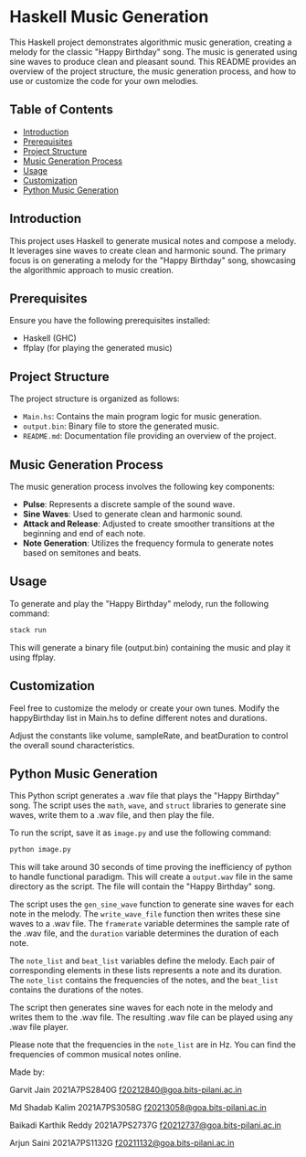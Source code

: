 # Haskell Music Generation

This Haskell project demonstrates algorithmic music generation, creating a melody for the classic "Happy Birthday" song. The music is generated using sine waves to produce clean and pleasant sound. This README provides an overview of the project structure, the music generation process, and how to use or customize the code for your own melodies.

## Table of Contents

- [Introduction](#introduction)
- [Prerequisites](#prerequisites)
- [Project Structure](#project-structure)
- [Music Generation Process](#music-generation-process)
- [Usage](#usage)
- [Customization](#customization)
- [Python Music Generation](#python-music-generation)

## Introduction

This project uses Haskell to generate musical notes and compose a melody. It leverages sine waves to create clean and harmonic sound. The primary focus is on generating a melody for the "Happy Birthday" song, showcasing the algorithmic approach to music creation.

## Prerequisites

Ensure you have the following prerequisites installed:

- Haskell (GHC)
- ffplay (for playing the generated music)

## Project Structure

The project structure is organized as follows:

- `Main.hs`: Contains the main program logic for music generation.
- `output.bin`: Binary file to store the generated music.
- `README.md`: Documentation file providing an overview of the project.

## Music Generation Process

The music generation process involves the following key components:

- **Pulse**: Represents a discrete sample of the sound wave.
- **Sine Waves**: Used to generate clean and harmonic sound.
- **Attack and Release**: Adjusted to create smoother transitions at the beginning and end of each note.
- **Note Generation**: Utilizes the frequency formula to generate notes based on semitones and beats.

## Usage

To generate and play the "Happy Birthday" melody, run the following command:

```bash
stack run
```

This will generate a binary file (output.bin) containing the music and play it using ffplay.

## Customization

Feel free to customize the melody or create your own tunes. Modify the happyBirthday list in Main.hs to define different notes and durations.

Adjust the constants like volume, sampleRate, and beatDuration to control the overall sound characteristics.

## Python Music Generation

This Python script generates a .wav file that plays the "Happy Birthday" song. The script uses the `math`, `wave`, and `struct` libraries to generate sine waves, write them to a .wav file, and then play the file.

To run the script, save it as `image.py` and use the following command:

```bash
python image.py
```

This will take around 30 seconds of time proving the inefficiency of python to handle functional paradigm. This will create a `output.wav` file in the same directory as the script. The file will contain the "Happy Birthday" song.

The script uses the `gen_sine_wave` function to generate sine waves for each note in the melody. The `write_wave_file` function then writes these sine waves to a .wav file. The `framerate` variable determines the sample rate of the .wav file, and the `duration` variable determines the duration of each note.

The `note_list` and `beat_list` variables define the melody. Each pair of corresponding elements in these lists represents a note and its duration. The `note_list` contains the frequencies of the notes, and the `beat_list` contains the durations of the notes.

The script then generates sine waves for each note in the melody and writes them to the .wav file. The resulting .wav file can be played using any .wav file player.

Please note that the frequencies in the `note_list` are in Hz. You can find the frequencies of common musical notes online.

Made by:

Garvit Jain
2021A7PS2840G
f20212840@goa.bits-pilani.ac.in

Md Shadab Kalim
2021A7PS3058G
f20213058@goa.bits-pilani.ac.in

Baikadi Karthik Reddy
2021A7PS2737G
f20212737@goa.bits-pilani.ac.in

Arjun Saini
2021A7PS1132G
f20211132@goa.bits-pilani.ac.in

